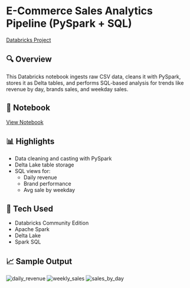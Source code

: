 # E-Commerce Sales Analytics Pipeline (PySpark + SQL)
[Databricks Project](https://databricks-prod-cloudfront.cloud.databricks.com/public/4027ec902e239c93eaaa8714f173bcfc/2185077608782911/207074661884343/4247637601472509/latest.html)
## 🔍 Overview
This Databricks notebook ingests raw CSV data, cleans it with PySpark, stores it as Delta tables, and performs SQL-based analysis for trends like revenue by day, brands sales, and weekday sales.

## 📓 Notebook
[View Notebook](notebooks/product_order_elt.ipynb)

## 📊 Highlights
- Data cleaning and casting with PySpark
- Delta Lake table storage
- SQL views for:
  - Daily revenue
  - Brand performance 
  - Avg sale by weekday

## 🧠 Tech Used
- Databricks Community Edition
- Apache Spark
- Delta Lake
- Spark SQL

## 📈 Sample Output
![daily_revenue](https://github.com/user-attachments/assets/7bac39fd-59c8-4fcb-bc97-1c8a36ec262b)
![weekly_sales](https://github.com/user-attachments/assets/19927cad-109d-4746-a5e8-a32e0a01d67d)
![sales_by_day](https://github.com/user-attachments/assets/eed86376-3994-44e7-a7ce-aa0d5feb3108)

